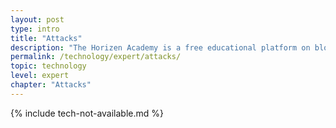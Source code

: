 ```yaml
---
layout: post
type: intro
title: "Attacks"
description: "The Horizen Academy is a free educational platform on blockchain technology, cryptocurrency, and privacy. This chapter is is not available yet. We add content frequently, sign up for our newsletter for notifications when it's released."
permalink: /technology/expert/attacks/
topic: technology
level: expert
chapter: "Attacks"
---
```


{% include tech-not-available.md %}
